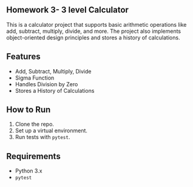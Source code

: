 ## Homework 3- 3 level Calculator

This is a calculator project that supports basic arithmetic operations like add, subtract, multiply, divide, and more. The project also implements object-oriented design principles and stores a history of calculations.

## Features
- Add, Subtract, Multiply, Divide
- Sigma Function
- Handles Division by Zero
- Stores a History of Calculations

## How to Run

1. Clone the repo.
2. Set up a virtual environment.
3. Run tests with `pytest`.

## Requirements
- Python 3.x
- `pytest`

